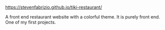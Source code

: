 https://stevenfabrizio.github.io/tiki-restaurant/

A front end restaurant website with a colorful theme. It is purely front end. One of my first projects.

